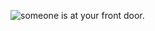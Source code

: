 ![someone is at your front door.](https://user-images.githubusercontent.com/28931191/218334583-57f3a989-3ddf-4b88-a4e2-285c326a5587.jpg)

<!--
**MrTibo1/MrTibo1** is a ✨ _special_ ✨ repository because its `README.md` (this file) appears on your GitHub profile.

Here are some ideas to get you started:

- 🔭 I’m currently working on ...
- 🌱 I’m currently learning ...
- 👯 I’m looking to collaborate on ...
- 🤔 I’m looking for help with ...
- 💬 Ask me about ...
- 📫 How to reach me: ...
- 😄 Pronouns: ...
- ⚡ Fun fact: ...
-->
